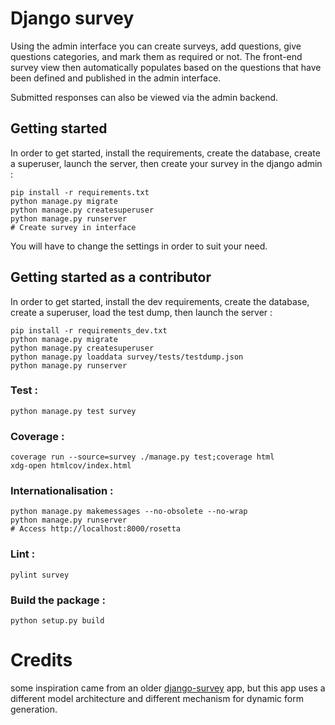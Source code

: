 # Django survey

Using the admin interface you can create surveys, add questions, give questions
categories, and mark them as required or not. The front-end survey view then
automatically populates based on the questions that have been defined and
published in the admin interface.

Submitted responses can also be viewed via the admin backend. 


## Getting started


In order to get started, install the requirements, create the database, create
a superuser, launch the server, then create your survey in the django admin :

	pip install -r requirements.txt
	python manage.py migrate
	python manage.py createsuperuser
	python manage.py runserver
	# Create survey in interface

You will have to change the settings in order to suit your need.

## Getting started as a contributor

In order to get started, install the dev requirements, create the database,
create a superuser, load the test dump, then launch the server :

	pip install -r requirements_dev.txt
	python manage.py migrate
	python manage.py createsuperuser
	python manage.py loaddata survey/tests/testdump.json
	python manage.py runserver

### Test :

	python manage.py test survey

### Coverage :

	coverage run --source=survey ./manage.py test;coverage html
	xdg-open htmlcov/index.html

### Internationalisation :

	python manage.py makemessages --no-obsolete --no-wrap
	python manage.py runserver
	# Access http://localhost:8000/rosetta

### Lint :

	pylint survey

### Build the package :

    python setup.py build

# Credits

some inspiration came from an older
[django-survey](https://github.com/flynnguy/django-survey) app, but this app
uses a different model architecture and different mechanism for dynamic form
generation. 
